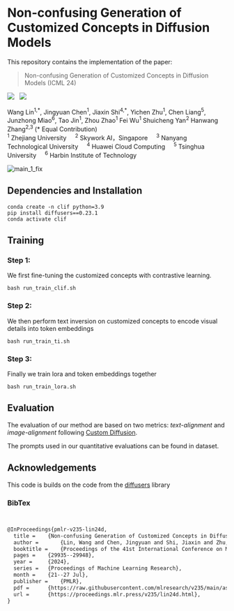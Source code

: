 # Non-confusing Generation of Customized Concepts in Diffusion Models

This repository contains the implementation of the paper:

> Non-confusing Generation of Customized Concepts in Diffusion Models (ICML 24)
> 
<a href='https://arxiv.org/'><img src='https://img.shields.io/badge/ArXiv-PDF-red'></a> &nbsp; 
<a href='https://clif-official.github.io/clif'><img src='https://img.shields.io/badge/Project-Page-Green'></a> &nbsp; 

<div>
<span class="author-block">
<a  target="_blank">Wang Lin</a><sup>1,*</sup></span>,
<span class="author-block">
<a  target="_blank">Jingyuan Chen</a><sup>1</sup></span>,
<span class="author-block">
    <a  target="_blank">Jiaxin Shi</a><sup>4,*</sup>,
  </span>
  <span class="author-block">
    <a  target="_blank">Yichen Zhu</a><sup>1</sup>,
  </span>
<span class="author-block"><a target="_blank">Chen Liang</a><sup>5</sup></span>, <br>
  <span class="author-block">
    <a  target="_blank">Junzhong Miao</a><sup>6</sup>,
  </span>
  <span class="author-block">
    <a  target="_blank">Tao Jin</a><sup>1</sup>,
  </span>
  <span class="author-block">
    <a  target="_blank">Zhou Zhao</a><sup>1</sup>
  </span>
    <span class="author-block">
    <a  target="_blank">Fei Wu</a><sup>1</sup>
  </span>
<span class="author-block">
    <a  target="_blank">Shuicheng Yan</a><sup>2</sup>
  </span>
<span class="author-block">
    <a  target="_blank">Hanwang Zhang</a><sup>2,3</sup>
  </span>(* Equal Contribution)
</div>

<div class="is-size-5 publication-authors">
                  <span class="author-block">
                  <sup>1</sup>  Zhejiang University &nbsp;&nbsp;&nbsp;
                      <sup>2</sup>  Skywork AI，Singapore &nbsp;&nbsp;&nbsp;
                      <sup>3</sup> Nanyang Technological University &nbsp;&nbsp;&nbsp  
                  <sup>4</sup>  Huawei Cloud Computing &nbsp;&nbsp;&nbsp;
                    <sup>5</sup> Tsinghua University &nbsp;&nbsp;&nbsp
<sup>6</sup> Harbin Institute of Technology  </span>
</div>



![main_1_fix](./assets/main_1_fix.png)

## Dependencies and Installation

```
conda create -n clif python=3.9
pip install diffusers==0.23.1
conda activate clif
```

## Training

### Step 1:

We first fine-tuning the customized concepts with contrastive learning.

```
bash run_train_clif.sh
```

### Step 2:

We then perform text inversion on customized concepts to encode visual details into token embeddings

```
bash run_train_ti.sh
```

### Step 3:

Finally we train lora and token embeddings together

```
bash run_train_lora.sh
```

## Evaluation

The evaluation of our method are based on two metrics: *text-alignment* and *image-alignment* following [Custom Diffusion](https://arxiv.org/abs/2212.04488).

The prompts used in our quantitative evaluations can be found in dataset.

## Acknowledgements

This code is builds on the code from the [diffusers](https://github.com/huggingface/diffusers) library

### BibTex

```tex


@InProceedings{pmlr-v235-lin24d,
  title = 	 {Non-confusing Generation of Customized Concepts in Diffusion Models},
  author =       {Lin, Wang and Chen, Jingyuan and Shi, Jiaxin and Zhu, Yichen and Liang, Chen and Miao, Junzhong and Jin, Tao and Zhao, Zhou and Wu, Fei and Yan, Shuicheng and Zhang, Hanwang},
  booktitle = 	 {Proceedings of the 41st International Conference on Machine Learning},
  pages = 	 {29935--29948},
  year = 	 {2024},
  series = 	 {Proceedings of Machine Learning Research},
  month = 	 {21--27 Jul},
  publisher =    {PMLR},
  pdf = 	 {https://raw.githubusercontent.com/mlresearch/v235/main/assets/lin24d/lin24d.pdf},
  url = 	 {https://proceedings.mlr.press/v235/lin24d.html},
}


```
